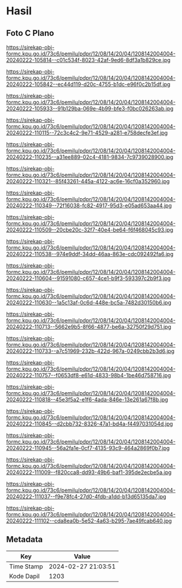# Hasil

## Foto C Plano

https://sirekap-obj-formc.kpu.go.id/73c6/pemilu/pdpr/12/08/14/20/04/1208142004004-20240222-105814--c01c534f-8023-42af-9ed6-8df3a1b829ce.jpg

https://sirekap-obj-formc.kpu.go.id/73c6/pemilu/pdpr/12/08/14/20/04/1208142004004-20240222-105842--ec44d119-d20c-4755-b1dc-e96f0c2b15df.jpg

https://sirekap-obj-formc.kpu.go.id/73c6/pemilu/pdpr/12/08/14/20/04/1208142004004-20240222-105933--91b129ba-069e-4b99-bfe3-f0bc026263ab.jpg

https://sirekap-obj-formc.kpu.go.id/73c6/pemilu/pdpr/12/08/14/20/04/1208142004004-20240222-110115--72c3c4c2-9e71-4529-a281-e758decfe3ef.jpg

https://sirekap-obj-formc.kpu.go.id/73c6/pemilu/pdpr/12/08/14/20/04/1208142004004-20240222-110235--a31ee889-02c4-4181-9834-7c9739028900.jpg

https://sirekap-obj-formc.kpu.go.id/73c6/pemilu/pdpr/12/08/14/20/04/1208142004004-20240222-110321--85f43261-445a-4122-ac6e-16cf0a352960.jpg

https://sirekap-obj-formc.kpu.go.id/73c6/pemilu/pdpr/12/08/14/20/04/1208142004004-20240222-110349--72f16038-fc82-4917-95d3-e05ad653aa44.jpg

https://sirekap-obj-formc.kpu.go.id/73c6/pemilu/pdpr/12/08/14/20/04/1208142004004-20240222-110509--20cbe20c-32f7-40e4-be64-f6f468045c93.jpg

https://sirekap-obj-formc.kpu.go.id/73c6/pemilu/pdpr/12/08/14/20/04/1208142004004-20240222-110538--974e9ddf-34dd-46aa-863e-cdc092492fa6.jpg

https://sirekap-obj-formc.kpu.go.id/73c6/pemilu/pdpr/12/08/14/20/04/1208142004004-20240222-110604--91591080-c657-4ce1-b9f3-593397c2b9f3.jpg

https://sirekap-obj-formc.kpu.go.id/73c6/pemilu/pdpr/12/08/14/20/04/1208142004004-20240222-110630--1a5c13af-0c6d-448e-bc5a-7482d30150b6.jpg

https://sirekap-obj-formc.kpu.go.id/73c6/pemilu/pdpr/12/08/14/20/04/1208142004004-20240222-110713--5662e9b5-8f66-4877-be6a-32750f29d751.jpg

https://sirekap-obj-formc.kpu.go.id/73c6/pemilu/pdpr/12/08/14/20/04/1208142004004-20240222-110733--a7c51969-232b-422d-967a-0249cbb2b3d6.jpg

https://sirekap-obj-formc.kpu.go.id/73c6/pemilu/pdpr/12/08/14/20/04/1208142004004-20240222-110757--f0653df8-e61d-4833-98b4-1be46d758716.jpg

https://sirekap-obj-formc.kpu.go.id/73c6/pemilu/pdpr/12/08/14/20/04/1208142004004-20240222-110818--45e3f5a2-e1f6-4ada-846e-13e261a67f8b.jpg

https://sirekap-obj-formc.kpu.go.id/73c6/pemilu/pdpr/12/08/14/20/04/1208142004004-20240222-110845--d2cbb732-8326-47a1-bd4a-f4497031054d.jpg

https://sirekap-obj-formc.kpu.go.id/73c6/pemilu/pdpr/12/08/14/20/04/1208142004004-20240222-110945--56a2fa1e-0cf7-4135-93c9-464a2869f0b7.jpg

https://sirekap-obj-formc.kpu.go.id/73c6/pemilu/pdpr/12/08/14/20/04/1208142004004-20240222-111009--f820cca8-dd93-49b6-baf1-395de2ecbe5a.jpg

https://sirekap-obj-formc.kpu.go.id/73c6/pemilu/pdpr/12/08/14/20/04/1208142004004-20240222-111037--f9e78fc4-27d0-4fdb-a1dd-b13d65135da7.jpg

https://sirekap-obj-formc.kpu.go.id/73c6/pemilu/pdpr/12/08/14/20/04/1208142004004-20240222-111102--cda8ea0b-5e52-4a63-b295-7ae49fcab640.jpg


## Metadata

| Key        | Value               |
| ---------- | ------------------- |
| Time Stamp | 2024-02-27 21:03:51 |
| Kode Dapil | 1203                |




